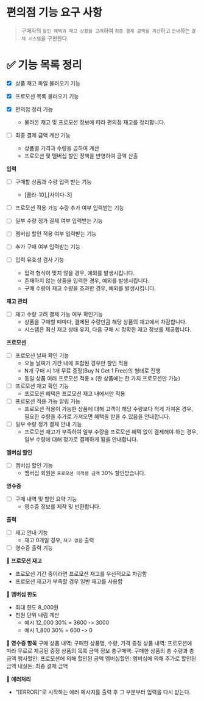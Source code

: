 # 편의점 기능 요구 사항

> 구매자의 `할인 혜택과 재고 상황을 고려`하여 `최종 결제 금액을 계산`하고 `안내`하는 `결제 시스템`을 구현한다.

# **✅ 기능 목록 정리**

- [x] 상품 재고 파일 불러오기 기능
- [x] 프로모션 목록 불러오기 기능
- [x] 편의점 정리 기능
    - 불러온 재고 및 프로모션 정보에 따라 편의점 재고를 정리합니다.

- [ ] 최종 결제 금액 계산 기능
    - 상품별 가격과 수량을 곱하여 계산
    - 프로모션 및 멤버십 할인 정책을 반영하여 금액 산출

**입력**

- [ ] 구매할 상품과 수량 입력 받는 기능
    - [콜라-10],[사이다-3]
- [ ] 프로모션 적용 가능 수량 추가 여부 입력받는 기능
- [ ] 일부 수량 정가 결제 여부 입력받는 기능
- [ ] 멤버십 할인 적용 여부 입력받는 기능
- [ ] 추가 구매 여부 입력받는 기능

- [ ] 입력 유효성 검사 기능
    - 입력 형식이 맞지 않을 경우, 예외를 발생시킵니다.
    - 존재하지 않는 상품을 입력한 경우, 예외를 발생시킵니다.
    - 구매 수량이 재고 수량을 초과한 경우, 예외를 발생시킵니다.

**재고 관리**

- [ ] 재고 수량 고려 결제 가능 여부 확인기능
    - 상품을 구매할 때마다, 결제된 수량만큼 해당 상품의 재고에서 차감합니다.
    - 시스템은 최신 재고 상태 유지, 다음 구매 시 정확한 재고 정보를 제공합니다.

**프로모션**

- [ ] 포로모션 날짜 확인 기능
    - 오늘 날짜가 기간 내에 포함된 경우만 할인 적용
    - N개 구매 시 1개 무료 증정(Buy N Get 1 Free)의 형태로 진행
    - 동일 상품 여러 프로모션 적용 x (한 상품에는 한 가지 프로모션만 가능)
- [ ] 프로모션 재고 확인 기능
    - 프로모션 혜택은 프로모션 재고 내에서만 적용
- [ ] 프로모션 적용 가능 알림 기능
    - 프로모션 적용이 가능한 상품에 대해 고객이 해당 수량보다 적게 가져온 경우,
      필요한 수량을 추가로 가져오면 혜택을 받을 수 있음을 안내합니다.
- [ ] 일부 수량 정가 결제 안내 기능
    - 프로모션 재고가 부족하여 일부 수량을 프로모션 혜택 없이 결제해야 하는 경우,
      일부 수량에 대해 정가로 결제하게 됨을 안내합니다.

**멤버십 할인**

- [ ] 멤버십 할인 기능
    - 멤버십 회원은 `프로모션 미적용 금액` 30% 할인받습니다.

**영수증**

- [ ] 구매 내역 및 할인 요약 기능
    - 영수증 정보를 제작 및 반환합니다.

**출력**

- [ ] 재고 안내 기능
    - 재고 0개일 경우, `재고 없음` 출력
- [ ] 영수증 출력 기능

**🤔 프로모션 재고**

- 프로모션 기간 중이라면 프로모션 재고를 우선적으로 차감함
- 프로모션 재고가 부족할 경우 일반 재고를 사용함

**🤔 멤버십 한도**

- 최대 한도 8_000원
- 천원 단위 내림 계산
    - 예시 12_000 30% = 3600 -> 3000
    - 예시 1_800 30% = 600 -> 0

**🤔 영수증 항목**
구매 상품 내역: 구매한 상품명, 수량, 가격
증정 상품 내역: 프로모션에 따라 무료로 제공된 증정 상품의 목록
금액 정보
총구매액: 구매한 상품의 총 수량과 총 금액
행사할인: 프로모션에 의해 할인된 금액
멤버십할인: 멤버십에 의해 추가로 할인된 금액
내실돈: 최종 결제 금액

**🤔 에러처리**

- "[ERROR]"로 시작하는 에러 메시지를 출력 후 그 부분부터 입력을 다시 받는다.